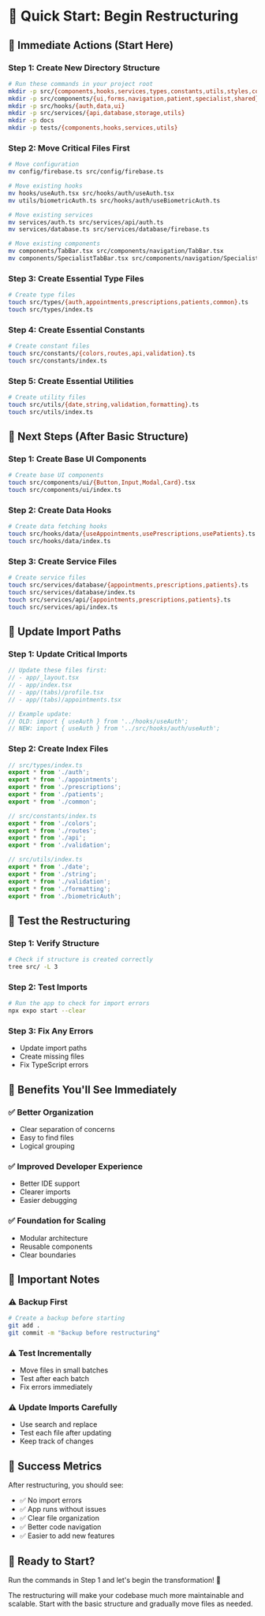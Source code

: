 # 🚀 Quick Start: Begin Restructuring

## 🎯 Immediate Actions (Start Here)

### Step 1: Create New Directory Structure
```bash
# Run these commands in your project root
mkdir -p src/{components,hooks,services,types,constants,utils,styles,context}
mkdir -p src/components/{ui,forms,navigation,patient,specialist,shared}
mkdir -p src/hooks/{auth,data,ui}
mkdir -p src/services/{api,database,storage,utils}
mkdir -p docs
mkdir -p tests/{components,hooks,services,utils}
```

### Step 2: Move Critical Files First
```bash
# Move configuration
mv config/firebase.ts src/config/firebase.ts

# Move existing hooks
mv hooks/useAuth.tsx src/hooks/auth/useAuth.tsx
mv utils/biometricAuth.ts src/hooks/auth/useBiometricAuth.ts

# Move existing services
mv services/auth.ts src/services/api/auth.ts
mv services/database.ts src/services/database/firebase.ts

# Move existing components
mv components/TabBar.tsx src/components/navigation/TabBar.tsx
mv components/SpecialistTabBar.tsx src/components/navigation/SpecialistTabBar.tsx
```

### Step 3: Create Essential Type Files
```bash
# Create type files
touch src/types/{auth,appointments,prescriptions,patients,common}.ts
touch src/types/index.ts
```

### Step 4: Create Essential Constants
```bash
# Create constant files
touch src/constants/{colors,routes,api,validation}.ts
touch src/constants/index.ts
```

### Step 5: Create Essential Utilities
```bash
# Create utility files
touch src/utils/{date,string,validation,formatting}.ts
touch src/utils/index.ts
```

## 🎯 Next Steps (After Basic Structure)

### Step 1: Create Base UI Components
```bash
# Create base UI components
touch src/components/ui/{Button,Input,Modal,Card}.tsx
touch src/components/ui/index.ts
```

### Step 2: Create Data Hooks
```bash
# Create data fetching hooks
touch src/hooks/data/{useAppointments,usePrescriptions,usePatients}.ts
touch src/hooks/data/index.ts
```

### Step 3: Create Service Files
```bash
# Create service files
touch src/services/database/{appointments,prescriptions,patients}.ts
touch src/services/database/index.ts
touch src/services/api/{appointments,prescriptions,patients}.ts
touch src/services/api/index.ts
```

## 🎯 Update Import Paths

### Step 1: Update Critical Imports
```typescript
// Update these files first:
// - app/_layout.tsx
// - app/index.tsx
// - app/(tabs)/profile.tsx
// - app/(tabs)/appointments.tsx

// Example update:
// OLD: import { useAuth } from '../hooks/useAuth';
// NEW: import { useAuth } from '../src/hooks/auth/useAuth';
```

### Step 2: Create Index Files
```typescript
// src/types/index.ts
export * from './auth';
export * from './appointments';
export * from './prescriptions';
export * from './patients';
export * from './common';

// src/constants/index.ts
export * from './colors';
export * from './routes';
export * from './api';
export * from './validation';

// src/utils/index.ts
export * from './date';
export * from './string';
export * from './validation';
export * from './formatting';
export * from './biometricAuth';
```

## 🎯 Test the Restructuring

### Step 1: Verify Structure
```bash
# Check if structure is created correctly
tree src/ -L 3
```

### Step 2: Test Imports
```bash
# Run the app to check for import errors
npx expo start --clear
```

### Step 3: Fix Any Errors
- Update import paths
- Create missing files
- Fix TypeScript errors

## 🎯 Benefits You'll See Immediately

### ✅ **Better Organization**
- Clear separation of concerns
- Easy to find files
- Logical grouping

### ✅ **Improved Developer Experience**
- Better IDE support
- Clearer imports
- Easier debugging

### ✅ **Foundation for Scaling**
- Modular architecture
- Reusable components
- Clear boundaries

## 🚨 Important Notes

### ⚠️ **Backup First**
```bash
# Create a backup before starting
git add .
git commit -m "Backup before restructuring"
```

### ⚠️ **Test Incrementally**
- Move files in small batches
- Test after each batch
- Fix errors immediately

### ⚠️ **Update Imports Carefully**
- Use search and replace
- Test each file after updating
- Keep track of changes

## 🎯 Success Metrics

After restructuring, you should see:
- ✅ No import errors
- ✅ App runs without issues
- ✅ Clear file organization
- ✅ Better code navigation
- ✅ Easier to add new features

## 🚀 Ready to Start?

Run the commands in Step 1 and let's begin the transformation! 🎉

The restructuring will make your codebase much more maintainable and scalable. Start with the basic structure and gradually move files as needed. 